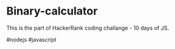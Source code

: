 # Binary-calculator

This is the part of HackerRank coding challange - 10 days of JS.

#nodejs #javascript
